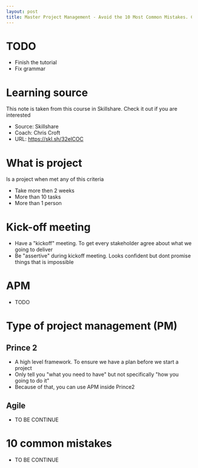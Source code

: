 ```yaml
---
layout: post
title: Master Project Management - Avoid the 10 Most Common Mistakes. Chapter 1
---
```


# TODO

- Finish the tutorial
- Fix grammar

# Learning source

This note is taken from this course in Skillshare. Check it out if you are interested 

- Source: Skillshare
- Coach: Chris Croft
- URL: https://skl.sh/32elCOC

# What is project

Is a project when met any of this criteria 

- Take more then 2 weeks
- More than 10 tasks
- More than 1 person

# Kick-off meeting

- Have a "kickoff" meeting. To get every stakeholder agree about what we going to deliver
- Be "assertive" during kickoff meeting. Looks confident but dont promise things that is impossible

# APM

- TODO

# Type of project management (PM)

## Prince 2

- A high level framework. To ensure we have a plan before we start a project
- Only tell you "what you need to have" but not specifically "how you going to do it"
- Because of that, you can use APM inside Prince2

## Agile

- TO BE CONTINUE

# 10 common mistakes

- TO BE CONTINUE

